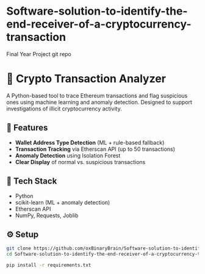 # Software-solution-to-identify-the-end-receiver-of-a-cryptocurrency-transaction
Final Year Project git repo


# 🔎 Crypto Transaction Analyzer

A Python-based tool to trace Ethereum transactions and flag suspicious ones using machine learning and anomaly detection. Designed to support investigations of illicit cryptocurrency activity.

## 🚀 Features

- **Wallet Address Type Detection** (ML + rule-based fallback)
- **Transaction Tracking** via Etherscan API (up to 50 transactions)
- **Anomaly Detection** using Isolation Forest
- **Clear Display** of normal vs. suspicious transactions

## 🧠 Tech Stack

- Python
- scikit-learn (ML + anomaly detection)
- Etherscan API
- NumPy, Requests, Joblib

## ⚙️ Setup

```bash
git clone https://github.com/oxBinaryBrain/Software-solution-to-identify-the-end-receiver-of-a-cryptocurrency-transaction.git
cd Software-solution-to-identify-the-end-receiver-of-a-cryptocurrency-transaction
```
```bash
pip install -r requirements.txt
```
